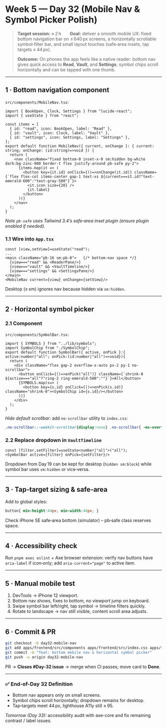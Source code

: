 # Week 5 — Day 32 (Mobile Nav & Symbol Picker Polish)

> **Target session:** ≈ 2 h  **Goal:** deliver a smooth mobile UX: fixed bottom navigation bar on ≤ 640 px screens, a horizontally scrollable symbol‑filter bar, and small layout touches (safe‑area insets, tap targets ≥ 44 px).
>
> **Outcome:** On phones the app feels like a native reader: bottom nav gives quick access to **Read**, **Vault**, and **Settings**; symbol chips scroll horizontally and can be tapped with one thumb.

---

## 1 · Bottom navigation component

`src/components/MobileNav.tsx`:

```tsx
import { BookOpen, Clock, Settings } from "lucide-react";
import { useState } from "react";

const items = [
  { id: "read", icon: BookOpen, label: "Read" },
  { id: "vault", icon: Clock, label: "Vault" },
  { id: "settings", icon: Settings, label: "Settings" },
];
export default function MobileNav({ current, onChange }: { current: string; onChange: (id:string)=>void }) {
  return (
    <nav className="fixed bottom-0 inset-x-0 sm:hidden bg-white dark:bg-zinc-900 border-t flex justify-around pb-safe py-2">
      {items.map(it => (
        <button key={it.id} onClick={()=>onChange(it.id)} className={`flex flex-col items-center gap-1 text-xs ${current===it.id?"text-emerald-600":"text-gray-500"}`}>
          <it.icon size={20} />
          {it.label}
        </button>
      ))}
    </nav>
  );
}
```

*Note `pb-safe` uses Tailwind 3.4’s safe‑area inset plugin (ensure plugin enabled if needed).*

### 1.1 Wire into `App.tsx`

```tsx
const [view,setView]=useState("read");
...
<main className="pb-16 sm:pb-0">   {/* bottom‑nav space */}
  {view==="read" && <ReaderPane/>}
  {view==="vault" && <VaultTimeline/>}
  {view==="settings" && <SettingsPane/>}
</main>
<MobileNav current={view} onChange={setView}/>
```

Desktop (≥ sm) ignores nav because hidden via `sm:hidden`.

---

## 2 · Horizontal symbol picker

### 2.1 Component

`src/components/SymbolBar.tsx`:

```tsx
import { SYMBOLS } from "../lib/symbols";
import SymbolChip from "./SymbolChip";
export default function SymbolBar({ active, onPick }:{ active:number|"all"; onPick:(id:number|"all")=>void}){
  return (
    <div className="flex gap-2 overflow-x-auto px-2 py-1 no-scrollbar">
      <button onClick={()=>onPick("all")} className={`shrink-0 ${active==="all"?"ring-2 ring-emerald-500":""}`}>All</button>
      {SYMBOLS.map(s=> (
        <button key={s.id} onClick={()=>onPick(s.id)} className="shrink-0"><SymbolChip id={s.id}/></button>
      ))}
    </div>
  );
}
```

*Hide default scrollbar:* add `no-scrollbar` utility to `index.css`:

```css
.no-scrollbar::-webkit-scrollbar{display:none} .no-scrollbar{ -ms-overflow-style:none; scrollbar-width:none }
```

### 2.2 Replace dropdown in `VaultTimeline`

```tsx
const [filter,setFilter]=useState<number|"all">("all");
<SymbolBar active={filter} onPick={setFilter}/>
```

Dropdown from Day 19 can be kept for desktop (`hidden sm:block`) while symbol bar uses `sm:hidden` or vice‑versa.

---

## 3 · Tap‑target sizing & safe‑area

Add to global styles:

```css
button{ min-height:44px; min-width:44px; }
```

Check iPhone SE safe‑area bottom (simulator) – pb‑safe class reserves space.

---

## 4 · Accessibility check

Run `pnpm exec eslint` + Axe browser extension: verify nav buttons have `aria-label` if icon‑only; add `aria-current="page"` to active item.

---

## 5 · Manual mobile test

1. DevTools → iPhone 12 viewport.
2. Bottom nav shows, fixes to bottom, no viewport jump on keyboard.
3. Swipe symbol bar left/right, tap symbol → timeline filters quickly.
4. Rotate to landscape → nav still visible, content scroll area adjusts.

---

## 6 · Commit & PR

```bash
git checkout -b day32-mobile-nav
git add apps/frontend/src/components apps/frontend/src/index.css apps/frontend/src/App.tsx
git commit -m "feat: bottom mobile nav & horizontal symbol picker"
git push -u origin day32-mobile-nav
```

PR → **Closes #Day-32 issue** → merge when CI passes; move card to **Done**.

---

### ✅ End-of-Day 32 Definition

* Bottom nav appears only on small screens.
* Symbol chips scroll horizontally; dropdown remains for desktop.
* Tap‑targets meet 44 px, lighthouse A11y still ≥ 95.

*Tomorrow (Day 33):* accessibility audit with axe-core and fix remaining contrast / label issues.